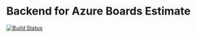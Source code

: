 # Backend for Azure Boards Estimate

[![Build Status](https://github.com/zunderscore/azure-boards-estimate-backend/actions/workflows/main.yml/badge.svg)](https://github.com/zunderscore/azure-boards-estimate-backend/actions/workflows/main.yml)
